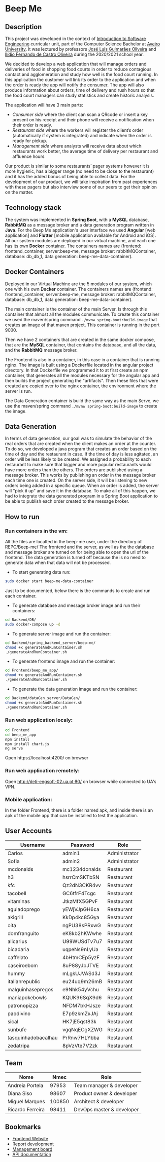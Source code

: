 
# Beep Me

## Description

This project was developed in the context of [Introduction to Software Engineering](https://www.ua.pt/en/uc/12288) curricular unit, part of the Computer Science Bachelor at [Aveiro University](https://www.ua.pt/). It was lectured by professors [José Luis Guimarães Oliveira](https://www.ua.pt/pt/p/10309676) and [Ilídio Fernando de Castro Oliveira](https://www.ua.pt/en/p/10318398) during the 2020/2021 school year.

We decided to develop a web application that will manage orders and deliveries of food in shopping food courts in order to reduce contagious contact and agglomeration and study how well is the food court running. In this application the customer will link its order to the application and when the order is ready the app will notify the consumer. The app will also produce information about orders, time of delivery and rush hours so that the food court managers can study statistics and create historic analysis.

The application will have 3 main parts:

- _Consumer side_ where the client can scan a QRcode or insert a key present on his receipt and their phone will receive a notification when their order is ready.
- _Restaurant side_ where the workers will register the client’s order (automatically if system is integrated) and indicate when the order is ready for pickup.
- _Management side_ where analysts will receive data about which restaurants work better, the average time of delivery per restaurant and affluence hours

Our product is similar to some restaurants’ pager systems however it is more hygienic, has a bigger range (no need to be close to the restaurant) and it has the added bonus of being able to collect data.
For the development of our product, we will take inspiration from past experiences with these pagers but also interview some of our peers to get their opinion on the matter.

## Technology stack

The system was implemented in **Spring Boot**, with a **MySQL** database, **RabbitMQ** as a message broker and a data generation program written in **Java**. For the Beep Me application's user interface we used **Angular** [web application] and **Flutter** [mobile application available for Android and iOS]. All our system modules are deployed in our virtual machine, and each one has its own **Docker** container. The containers names are (frontend: frontend_container, server:beep-me, message broker: rabbitMQContainer, database: db_db_1, data generation: beep-me-data-container).

## Docker Containers

Deployed in our Virtual Machine are the 5 modules of our system, which one with his own **Docker** container. The containers names are (frontend: frontend_container, server:beep-me, message broker: rabbitMQContainer, database: db_db_1, data generation: beep-me-data-container).

The main container is the container of the main Server. Is through this container that almost all the modules communicate. To create this container we used the maven/spring command `./mvnw spring-boot:build-image` that creates an image of that maven project. This container is running in the port 9000.

Then we have 2 containers that are created in the same docker compose, that are the **MySQL** container, that contains the database, and all the data, and the **RabbitMQ** message broker.

The Frontend is also in a container, in this case in a container that is running nginx. The image is built using a Dockerfile located in the angular project directory. In that Dockerfile we programmed it to at first create an npm container, that generates all the modules necessary for the angular app and then builds the project generating the "artifacts". Then these files that were created are copied over to the nginx container, the environment where the server is run.

The Data Generation container is build the same way as the main Serve, we use the maven/spring command `./mvnw spring-boot:build-image` to create the image.

## Data Generation

In terms of data generation, our goal was to simulate the behavior of the real orders that are created when the client makes an order at the counter. 
To do so, we developed a java program that creates an order based on the time of day and the restaurant in case. If the time of day is less agitated, an order will be less likely to be created. We assigned a probability to each restaurant to make sure that bigger and more popular restaurants would have more orders than the others. The orders are published using a message broker. 
This works by publishing an order in the message broker each time one is created. On the server side, it will be listening to new orders being added in a specific queue. When an order is added, the server will "pick it up" and save it in the database. To make all of this happen, we had to integrate the data generated program in a Spring Boot application to be able to publish each order created to the message broker.


## How to run

### Run containers in the vm:

All the files are localted in the beep-me user, under the directory of REPO/Beep-me/
The frontend and the server, as well as the the database and message broker are turned on for being able to open the url of the frontend. The data generation is turned off because the is no need to generate data when that data will not be processed. 
- To start generating data run:
```sh
sudo docker start beep-me-data-container
```
Just to be documented, below there is the commands to create and run each container.
- To generate database and message broker image and run their containers:
```sh
cd Backend/DB/
sudo docker-compose up -d
```
- To generate server image and run the container:
```sh
cd Backend/spring_backend_server/beep-me/
chmod +x generateAndRunContainer.sh
./generateAndRunContainer.sh
```
- To generate frontend image and run the container:
```sh
cd Frontend/beep_me_app/
chmod +x generateAndRunContainer.sh
./generateAndRunContainer.sh
```
- To generate the data generation image and run the container:
```sh
cd Backend/dataGen_server/DataGen/
chmod +x generateAndRunContainer.sh
./generateAndRunContainer.sh
```

### Run web application localy:

```sh
cd Frontend
cd beep_me_app
npm install
npm install chart.js
ng serve
```

Open https://localhost:4200/ on browser

### Run web application remotely:

Open http://deti-engsoft-02.ua.pt:80/ on browser while connected to UA's VPN.

### Mobile application:

In the folder Frontend, there is a folder named apk, and inside there is an apk of the mobile app that can be installed to test the application.

## User Accounts

| Username            | Password      | Role          |
| ------------------- | ------------- | ------------- |
| Carlos              | admin1        | Administrator |
| Sofia               | admin2        | Administrator |
| mcdonalds           | mc1234donalds | Restaurant    |
| h3                  | hsrrCmSKTbSN  | Restaurant    |
| kfc                 | Qz2dN3CKR4vv  | Restaurant    |
| tacobell            | GC6tfrF4Tcgc  | Restaurant    |
| vitaminas           | JtkzMfX5GPvF  | Restaurant    |
| aguladoprego        | yEWjVJpGH6ca  | Restaurant    |
| akigrill            | KkDp4kc85Gya  | Restaurant    |
| oita                | ngPU38sPRxwG  | Restaurant    |
| domfranguito        | eK8kb2hKWwhe  | Restaurant    |
| alicarius           | U99WUSdTv7u7  | Restaurant    |
| bicadaria           | uqpeNs9nLyUa  | Restaurant    |
| caffelato           | 4bHtmCEp5yzF  | Restaurant    |
| caseiroebom         | 8uP88yJbJTVE  | Restaurant    |
| hummy               | mLgkUJVASd3J  | Restaurant    |
| italianrepublic     | eu24uq9m26mB  | Restaurant    |
| malguinhasepregos   | e9Nhk54yVchu  | Restaurant    |
| maniapokebowls      | KQUK96SqX9d6  | Restaurant    |
| patronopizza        | NFDM7bkHJsze  | Restaurant    |
| paodivino           | E7p9zkmZxJAj  | Restaurant    |
| sical               | HK7jE5qst83k  | Restaurant    |
| sunbufe             | vgqNqECgXZWG  | Restaurant    |
| tasquinhadobacalhau | PrRnw7HLYbba  | Restaurant    |
| zedatripa           | 8pVzVte7V2zk  | Restaurant    |

## Team

| Nome             | Nmec   | Role |
| ---------------- | ------ | -----|
| Andreia Portela  | 97953  | Team manager & developer|
| Diana Siso       | 98607  | Product owner & developer |
| Miguel Marques   | 100850 | Architect & developer|
| Ricardo Ferreira | 98411  | DevOps master & developer|

## Bookmarks

- [Frontend Website](http://deti-engsoft-02.ua.pt:80)
- [Report development](https://docs.google.com/document/d/1fu4VGWpGIC-uMgZ5bZGCmADkit5x35v22K9q8SeiTM8/edit?usp=sharing)
- [Management board](https://projetoies.atlassian.net/jira/software/projects/IES/boards/1)
- [API documentation](http://deti-engsoft-02.ua.pt:8080/swagger-ui.html#/)

